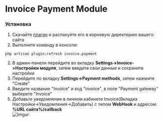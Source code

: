 <h1>Invoice Payment Module</h1>

<h3>Установка</h3>

1. Скачайте [плагин](https://github.com/Invoice-LLC/Invoice.Module.OctoberCMS/archive/master.zip) и распакуйте его в корневую директорию вашего сайта
2. Выполните команду в консоли:
```shell script
php artisan plugin:refresh invoice.payment
```
2. В админ-панели перейдите во вкладку **Settings->Invoice->Настройки модуля**, затем введите свои данные и сохраните настройки
3. Перейдите по вкладку **Settings->Payment methods**, затем нажмите "Create"
4. Введите название "Invoice" и код "invoice", в поле "Payment gateway" выберете "Invoice"
5. Добавьте уведомление в личном кабинете Invoice(Вкладка Настройки->Уведомления->Добавить)
   с типом **WebHook** и адресом: **%URL сайта%/callback**<br>
   ![Imgur](https://imgur.com/lMmKhj1.png)
